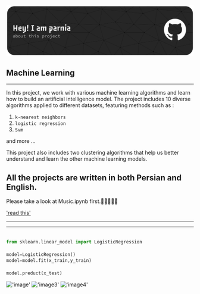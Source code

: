 
![image2](https://github.com/parnia-alipour/project/blob/master/github-header-banner%20(2).png?raw=true)


## Machine Learning
___
 In this project, we work with various machine learning algorithms and learn how to build an artificial intelligence model. The project includes 10 diverse algorithms applied to different datasets, featuring methods such as :

1. `k-nearest neighbors`
2. `logistic regression`
3. `Svm`

 and more ...

 This project also includes two clustering algorithms that help us better understand and learn the other machine learning models.

##  All the projects are written in both Persian and English.

Please take a look at Music.ipynb first.👩🏻‍💻🙏🏻

['read this'](https://parnia-alipour.github.io/project/)

---
___

```python

from sklearn.linear_model import LogisticRegression

model=LogisticRegression()
model=model.fit(x_train,y_train)

model.preduct(x_test)


```
!['image'](https://img.shields.io/badge/Python-FFD43B?style=for-the-badge&logo=python&logoColor=blue)       !['image3'](https://img.shields.io/badge/machine%20learning-purple)      !['image4'](https://img.shields.io/github/commit-activity/m/parnia-alipour/project/master)




